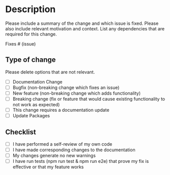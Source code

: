 # Description

Please include a summary of the change and which issue is fixed. Please also
include relevant motivation and context. List any dependencies that are required
for this change.

Fixes # (issue)

## Type of change

Please delete options that are not relevant.

- [ ] Documentation Change
- [ ] Bugfix (non-breaking change which fixes an issue)
- [ ] New feature (non-breaking change which adds functionality)
- [ ] Breaking change (fix or feature that would cause existing functionality
      to not work as expected)
- [ ] This change requires a documentation update
- [ ] Update Packages

## Checklist

- [ ] I have performed a self-review of my own code
- [ ] I have made corresponding changes to the documentation
- [ ] My changes generate no new warnings
- [ ] I have run tests (npm run test & npm run e2e) that prove my fix is
      effective or that my feature works
